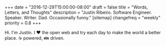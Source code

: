 +++
date = "2016-12-29T15:00:00-08:00"
draft = false
title = "Words, Letters, and Thoughts"
description = "Justin Ribeiro. Software Engineer. Speaker. Writer. Dad. Occasionally funny."
[sitemap]
  changefreq = "weekly"
  priority = 0.8
+++

<section id="shoutout">
  <p>Hi. I'm Justin. I <span class="red">❤️</span> the open web and try each day to make the world a better place. ☕ powered, 👪 driven.</p>
</section>
